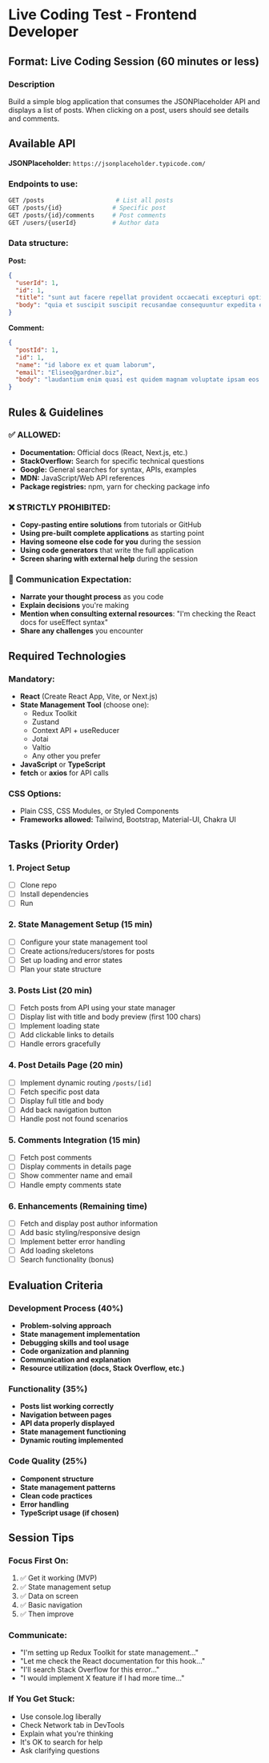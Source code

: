 # Live Coding Test - Frontend Developer

## Format: Live Coding Session (60 minutes or less)

### Description
Build a simple blog application that consumes the JSONPlaceholder API and displays a list of posts. When clicking on a post, users should see details and comments.

## Available API
**JSONPlaceholder:** `https://jsonplaceholder.typicode.com/`

### Endpoints to use:
```bash
GET /posts                    # List all posts
GET /posts/{id}              # Specific post  
GET /posts/{id}/comments     # Post comments
GET /users/{userId}          # Author data
```

### Data structure:

**Post:**
```json
{
  "userId": 1,
  "id": 1,
  "title": "sunt aut facere repellat provident occaecati excepturi optio reprehenderit",
  "body": "quia et suscipit suscipit recusandae consequuntur expedita et cum..."
}
```

**Comment:**
```json
{
  "postId": 1,
  "id": 1,
  "name": "id labore ex et quam laborum",
  "email": "Eliseo@gardner.biz",
  "body": "laudantium enim quasi est quidem magnam voluptate ipsam eos..."
}
```

## Rules & Guidelines

### ✅ **ALLOWED:**
- **Documentation:** Official docs (React, Next.js, etc.)
- **StackOverflow:** Search for specific technical questions
- **Google:** General searches for syntax, APIs, examples
- **MDN:** JavaScript/Web API references
- **Package registries:** npm, yarn for checking package info

### ❌ **STRICTLY PROHIBITED:**
- **Copy-pasting entire solutions** from tutorials or GitHub
- **Using pre-built complete applications** as starting point
- **Having someone else code for you** during the session
- **Using code generators** that write the full application
- **Screen sharing with external help** during the session

### 📝 **Communication Expectation:**
- **Narrate your thought process** as you code
- **Explain decisions** you're making
- **Mention when consulting external resources**: "I'm checking the React docs for useEffect syntax"
- **Share any challenges** you encounter

## Required Technologies

### **Mandatory:**
- **React** (Create React App, Vite, or Next.js)
- **State Management Tool** (choose one):
  - Redux Toolkit
  - Zustand
  - Context API + useReducer
  - Jotai
  - Valtio
  - Any other you prefer
- **JavaScript** or **TypeScript**
- **fetch** or **axios** for API calls

### **CSS Options:**
- Plain CSS, CSS Modules, or Styled Components
- **Frameworks allowed:** Tailwind, Bootstrap, Material-UI, Chakra UI

## Tasks (Priority Order)

### 1. Project Setup
- [ ] Clone repo
- [ ] Install dependencies
- [ ] Run

### 2. State Management Setup (15 min)
- [ ] Configure your state management tool
- [ ] Create actions/reducers/stores for posts
- [ ] Set up loading and error states
- [ ] Plan your state structure

### 3. Posts List (20 min)
- [ ] Fetch posts from API using your state manager
- [ ] Display list with title and body preview (first 100 chars)
- [ ] Implement loading state
- [ ] Add clickable links to details
- [ ] Handle errors gracefully

### 4. Post Details Page (20 min)
- [ ] Implement dynamic routing `/posts/[id]`
- [ ] Fetch specific post data
- [ ] Display full title and body
- [ ] Add back navigation button
- [ ] Handle post not found scenarios

### 5. Comments Integration (15 min)
- [ ] Fetch post comments
- [ ] Display comments in details page
- [ ] Show commenter name and email
- [ ] Handle empty comments state

### 6. Enhancements (Remaining time)
- [ ] Fetch and display post author information
- [ ] Add basic styling/responsive design
- [ ] Implement better error handling
- [ ] Add loading skeletons
- [ ] Search functionality (bonus)

## Evaluation Criteria

### Development Process (40%)
- **Problem-solving approach**
- **State management implementation**
- **Debugging skills and tool usage**
- **Code organization and planning**
- **Communication and explanation**
- **Resource utilization (docs, Stack Overflow, etc.)**

### Functionality (35%)
- **Posts list working correctly**
- **Navigation between pages**
- **API data properly displayed**
- **State management functioning**
- **Dynamic routing implemented**

### Code Quality (25%)
- **Component structure**
- **State management patterns**
- **Clean code practices**
- **Error handling**
- **TypeScript usage (if chosen)**

## Session Tips

### **Focus First On:**
1. ✅ Get it working (MVP)
2. ✅ State management setup
3. ✅ Data on screen
4. ✅ Basic navigation
5. ✅ Then improve

### **Communicate:**
- "I'm setting up Redux Toolkit for state management..."
- "Let me check the React documentation for this hook..."
- "I'll search Stack Overflow for this error..."
- "I would implement X feature if I had more time..."

### **If You Get Stuck:**
- Use console.log liberally
- Check Network tab in DevTools
- Explain what you're thinking
- It's OK to search for help
- Ask clarifying questions
